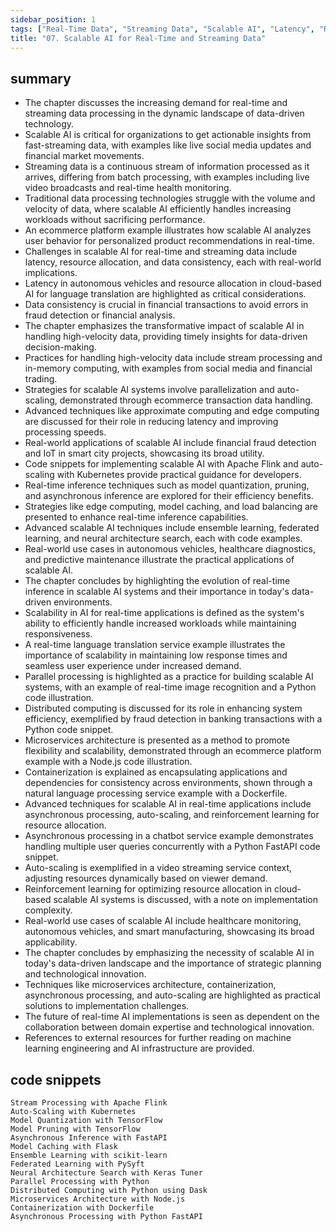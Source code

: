 ```yaml
---
sidebar_position: 1
tags: ["Real-Time Data", "Streaming Data", "Scalable AI", "Latency", "Resource Allocation", "Real-Time Applications", "Parallel Processing", "Distributed Computing", "Microservices Architecture"]
title: "07. Scalable AI for Real-Time and Streaming Data"
---
```


## summary

- The chapter discusses the increasing demand for real-time and streaming data processing in the dynamic landscape of data-driven technology.
- Scalable AI is critical for organizations to get actionable insights from fast-streaming data, with examples like live social media updates and financial market movements.
- Streaming data is a continuous stream of information processed as it arrives, differing from batch processing, with examples including live video broadcasts and real-time health monitoring.
- Traditional data processing technologies struggle with the volume and velocity of data, where scalable AI efficiently handles increasing workloads without sacrificing performance.
- An ecommerce platform example illustrates how scalable AI analyzes user behavior for personalized product recommendations in real-time.
- Challenges in scalable AI for real-time and streaming data include latency, resource allocation, and data consistency, each with real-world implications.
- Latency in autonomous vehicles and resource allocation in cloud-based AI for language translation are highlighted as critical considerations.
- Data consistency is crucial in financial transactions to avoid errors in fraud detection or financial analysis.
- The chapter emphasizes the transformative impact of scalable AI in handling high-velocity data, providing timely insights for data-driven decision-making.
- Practices for handling high-velocity data include stream processing and in-memory computing, with examples from social media and financial trading.
- Strategies for scalable AI systems involve parallelization and auto-scaling, demonstrated through ecommerce transaction data handling.
- Advanced techniques like approximate computing and edge computing are discussed for their role in reducing latency and improving processing speeds.
- Real-world applications of scalable AI include financial fraud detection and IoT in smart city projects, showcasing its broad utility.
- Code snippets for implementing scalable AI with Apache Flink and auto-scaling with Kubernetes provide practical guidance for developers.
- Real-time inference techniques such as model quantization, pruning, and asynchronous inference are explored for their efficiency benefits.
- Strategies like edge computing, model caching, and load balancing are presented to enhance real-time inference capabilities.
- Advanced scalable AI techniques include ensemble learning, federated learning, and neural architecture search, each with code examples.
- Real-world use cases in autonomous vehicles, healthcare diagnostics, and predictive maintenance illustrate the practical applications of scalable AI.
- The chapter concludes by highlighting the evolution of real-time inference in scalable AI systems and their importance in today's data-driven environments.
- Scalability in AI for real-time applications is defined as the system's ability to efficiently handle increased workloads while maintaining responsiveness.
- A real-time language translation service example illustrates the importance of scalability in maintaining low response times and seamless user experience under increased demand.
- Parallel processing is highlighted as a practice for building scalable AI systems, with an example of real-time image recognition and a Python code illustration.
- Distributed computing is discussed for its role in enhancing system efficiency, exemplified by fraud detection in banking transactions with a Python code snippet.
- Microservices architecture is presented as a method to promote flexibility and scalability, demonstrated through an ecommerce platform example with a Node.js code illustration.
- Containerization is explained as encapsulating applications and dependencies for consistency across environments, shown through a natural language processing service example with a Dockerfile.
- Advanced techniques for scalable AI in real-time applications include asynchronous processing, auto-scaling, and reinforcement learning for resource allocation.
- Asynchronous processing in a chatbot service example demonstrates handling multiple user queries concurrently with a Python FastAPI code snippet.
- Auto-scaling is exemplified in a video streaming service context, adjusting resources dynamically based on viewer demand.
- Reinforcement learning for optimizing resource allocation in cloud-based scalable AI systems is discussed, with a note on implementation complexity.
- Real-world use cases of scalable AI include healthcare monitoring, autonomous vehicles, and smart manufacturing, showcasing its broad applicability.
- The chapter concludes by emphasizing the necessity of scalable AI in today's data-driven landscape and the importance of strategic planning and technological innovation.
- Techniques like microservices architecture, containerization, asynchronous processing, and auto-scaling are highlighted as practical solutions to implementation challenges.
- The future of real-time AI implementations is seen as dependent on the collaboration between domain expertise and technological innovation.
- References to external resources for further reading on machine learning engineering and AI infrastructure are provided.

## code snippets
```
Stream Processing with Apache Flink
Auto-Scaling with Kubernetes
Model Quantization with TensorFlow
Model Pruning with TensorFlow
Asynchronous Inference with FastAPI
Model Caching with Flask
Ensemble Learning with scikit-learn
Federated Learning with PySyft
Neural Architecture Search with Keras Tuner
Parallel Processing with Python
Distributed Computing with Python using Dask
Microservices Architecture with Node.js
Containerization with Dockerfile
Asynchronous Processing with Python FastAPI
```
